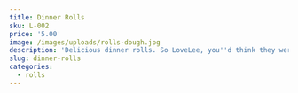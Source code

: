 ```yaml
---
title: Dinner Rolls
sku: L-002
price: '5.00'
image: /images/uploads/rolls-dough.jpg
description: 'Delicious dinner rolls. So LoveLee, you''d think they were homemade!'
slug: dinner-rolls
categories:
  - rolls
---
```


